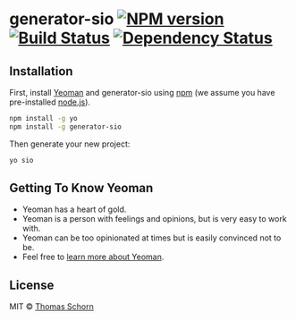 # generator-sio [![NPM version][npm-image]][npm-url] [![Build Status][travis-image]][travis-url] [![Dependency Status][daviddm-image]][daviddm-url]
> 

## Installation

First, install [Yeoman](http://yeoman.io) and generator-sio using [npm](https://www.npmjs.com/) (we assume you have pre-installed [node.js](https://nodejs.org/)).

```bash
npm install -g yo
npm install -g generator-sio
```

Then generate your new project:

```bash
yo sio
```

## Getting To Know Yeoman

 * Yeoman has a heart of gold.
 * Yeoman is a person with feelings and opinions, but is very easy to work with.
 * Yeoman can be too opinionated at times but is easily convinced not to be.
 * Feel free to [learn more about Yeoman](http://yeoman.io/).

## License

MIT © [Thomas Schorn](https://www.schorn.io)


[npm-image]: https://badge.fury.io/js/generator-sio.svg
[npm-url]: https://npmjs.org/package/generator-sio
[travis-image]: https://travis-ci.com/schornio/generator-sio.svg?branch=master
[travis-url]: https://travis-ci.com/schornio/generator-sio
[daviddm-image]: https://david-dm.org/schornio/generator-sio.svg?theme=shields.io
[daviddm-url]: https://david-dm.org/schornio/generator-sio
